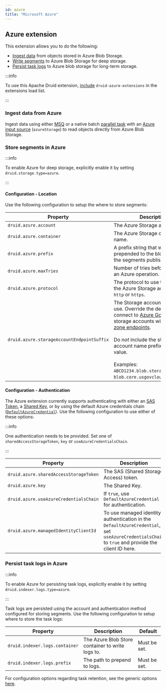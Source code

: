 ```yaml
---
id: azure
title: "Microsoft Azure"
---
```


<!--
  ~ Licensed to the Apache Software Foundation (ASF) under one
  ~ or more contributor license agreements.  See the NOTICE file
  ~ distributed with this work for additional information
  ~ regarding copyright ownership.  The ASF licenses this file
  ~ to you under the Apache License, Version 2.0 (the
  ~ "License"); you may not use this file except in compliance
  ~ with the License.  You may obtain a copy of the License at
  ~
  ~   http://www.apache.org/licenses/LICENSE-2.0
  ~
  ~ Unless required by applicable law or agreed to in writing,
  ~ software distributed under the License is distributed on an
  ~ "AS IS" BASIS, WITHOUT WARRANTIES OR CONDITIONS OF ANY
  ~ KIND, either express or implied.  See the License for the
  ~ specific language governing permissions and limitations
  ~ under the License.
  -->

## Azure extension

This extension allows you to do the following:

* [Ingest data](#ingest-data-from-azure) from objects stored in Azure Blob Storage.
* [Write segments](#store-segments-in-azure) to Azure Blob Storage for deep storage.
* [Persist task logs](#persist-task-logs-in-azure) to Azure blob storage for long-term storage.

:::info

To use this Apache Druid extension, [include](../../configuration/extensions.md#loading-extensions) `druid-azure-extensions` in the extensions load list.

:::

### Ingest data from Azure

Ingest data using either [MSQ](../../multi-stage-query/index.md) or a native batch [parallel task](../../ingestion/native-batch.md) with an [Azure input source](../../ingestion/input-sources.md#azure-input-source) (`azureStorage`) to read objects directly from Azure Blob Storage.

### Store segments in Azure

:::info

To enable Azure for deep storage, explicitly enable it by setting `druid.storage.type=azure`.

:::

#### Configuration - Location

Use the following configuration to setup the where to store segments:

| Property | Description | Default |
|---|---|---|
| `druid.azure.account` | The Azure Storage account name. | Must be set. |
| `druid.azure.container` | The Azure Storage container name. | Must be set. |
| `druid.azure.prefix` | A prefix string that will be prepended to the blob names for the segments published. | "" |
| `druid.azure.maxTries` | Number of tries before canceling an Azure operation. | 3 |
| `druid.azure.protocol` | The protocol to use to connect to the Azure Storage account. Either `http` or `https`. | `https` |
| `druid.azure.storageAccountEndpointSuffix` | The Storage account endpoint to use. Override the default value to connect to [Azure Government](https://learn.microsoft.com/en-us/azure/azure-government/documentation-government-get-started-connect-to-storage#getting-started-with-storage-api) or storage accounts with [Azure DNS zone endpoints](https://learn.microsoft.com/en-us/azure/storage/common/storage-account-overview#azure-dns-zone-endpoints-preview).<br/><br/>Do _not_ include the storage account name prefix in this config value.<br/><br/>Examples: `ABCD1234.blob.storage.azure.net`, `blob.core.usgovcloudapi.net`. | `blob.core.windows.net` |

#### Configuration - Authentication

The Azure extension currently supports authenticating with either an [SAS Token](https://learn.microsoft.com/en-us/azure/storage/common/storage-sas-overview), a [Shared Key](https://learn.microsoft.com/en-us/rest/api/storageservices/authorize-with-shared-key), or by using the default Azure credentials chain ([`DefaultAzureCredential`](https://learn.microsoft.com/en-us/java/api/overview/azure/identity-readme#defaultazurecredential)). Use the following configuration to use either of these options:

:::info

One authentication needs to be provided. Set one of `sharedAccessStorageToken`, `key` or `useAzureCredentialsChain`.

:::

| Property | Description | Default |
|---|---|---|
| `druid.azure.sharedAccessStorageToken` | The SAS (Shared Storage Access) token. |  |
| `druid.azure.key` | The Shared Key. |  |
| `druid.azure.useAzureCredentialsChain` | If `true`, use `DefaultAzureCredential` for authentication. | `false` |
| `druid.azure.managedIdentityClientId` | To use managed identity authentication in the `DefaultAzureCredential`, set `useAzureCredentialsChain` to `true` and provide the client ID here. |  |

### Persist task logs in Azure

:::info

To enable Azure for persisting task logs, explicitly enable it by setting `druid.indexer.logs.type=azure`.

:::

Task logs are persisted using the account and authentication method configured for storing segments. Use the following configuration to setup where to store the task logs:

| Property | Description | Default |
|---|---|---|
| `druid.indexer.logs.container` | The Azure Blob Store container to write logs to. | Must be set. |
| `druid.indexer.logs.prefix` | The path to prepend to logs. | Must be set. |

For configuration options regarding task retention, see the generic options [here](../../configuration/index.md#log-retention-policy).
